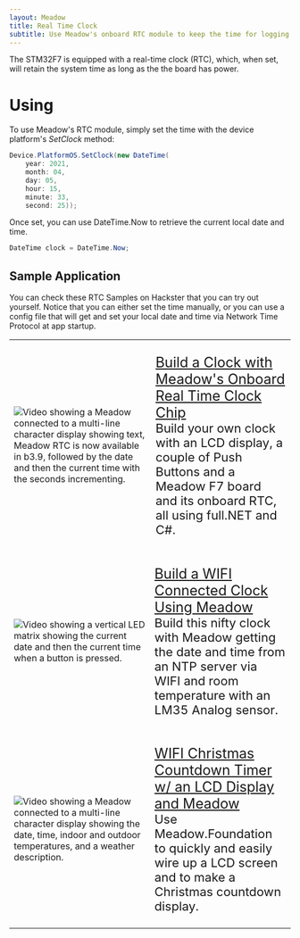 ```yaml
---
layout: Meadow
title: Real Time Clock
subtitle: Use Meadow's onboard RTC module to keep the time for logging or other use cases.
---
```


The STM32F7 is equipped with a real-time clock (RTC), which, when set, will retain the system time as long as the the board has power. 

# Using

To use Meadow's RTC module, simply set the time with the device platform's *SetClock* method:

```csharp
Device.PlatformOS.SetClock(new DateTime(
    year: 2021, 
    month: 04, 
    day: 05, 
    hour: 15, 
    minute: 33, 
    second: 25));
```

Once set, you can use DateTime.Now to retrieve the current local date and time.

```csharp
DateTime clock = DateTime.Now;
```

## Sample Application

You can check these RTC Samples on Hackster that you can try out yourself. Notice that you can either set the time manually, or you can use a config file that will get and set your local date and time via Network Time Protocol at app startup.

<table>
    <tr>
        <td style="width:50%">
            <img alt="Video showing a Meadow connected to a multi-line character display showing text, Meadow RTC is now available in b3.9, followed by the date and then the current time with the seconds incrementing." src="../../../Common_Files/Hackster/RtcClock.gif"/>
        </td>
        <td style="width:50%; font-size:20px;">
            <p style="font-size:22px;">
                <a style="font-size:25px;" href="https://www.hackster.io/wilderness-labs/build-a-clock-with-meadow-s-onboard-real-time-clock-chip-2b1f85">Build a Clock with Meadow's Onboard Real Time Clock Chip</a>
                <br/>
                Build your own clock with an LCD display, a couple of Push Buttons and a Meadow F7 board and its onboard RTC, all using full.NET and C#.
            </p>
        </td>
    </tr>
    <tr>
        <td style="width:50%">
            <img alt="Video showing a vertical LED matrix showing the current date and then the current time when a button is pressed." src="../../../Common_Files/Hackster/RtcWifi.gif"/>
        </td>
        <td style="width:50%">
            <p style="font-size:22px;">
                <a style="font-size:25px;" href="https://www.hackster.io/wilderness-labs/build-a-wifi-connected-clock-using-meadow-e0c6b6">Build a WIFI Connected Clock Using Meadow</a>
                <br/>
                Build this nifty clock with Meadow getting the date and time from an NTP server via WIFI and room temperature with an LM35 Analog sensor.
            </p>
        </td>
    </tr>
    <tr>
        <td style="width:50%">
            <img alt="Video showing a Meadow connected to a multi-line character display showing the date, time, indoor and outdoor temperatures, and a weather description." src="../../../Common_Files/Hackster/RtcChristmas.gif"/>
        </td>
        <td style="width:50%">
            <p style="font-size:22px;">
                <a style="font-size:25px;" href="https://www.hackster.io/wilderness-labs/wifi-christmas-countdown-timer-w-an-lcd-display-and-meadow-e4cf9c">WIFI Christmas Countdown Timer w/ an LCD Display and Meadow</a>
                <br/>
                Use Meadow.Foundation to quickly and easily wire up a LCD screen and to make a Christmas countdown display.
            </p>
        </td>
    </tr>
</table>
